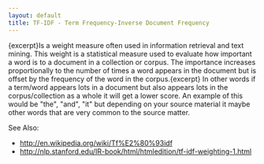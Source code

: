 ```yaml
---
layout: default
title: TF-IDF - Term Frequency-Inverse Document Frequency
---
```


{excerpt}Is a weight measure often used in information retrieval and text
mining. This weight is a statistical measure used to evaluate how important
a word is to a document in a collection or corpus. The importance increases
proportionally to the number of times a word appears in the document but is
offset by the frequency of the word in the corpus.{excerpt} In other words
if a term/word appears lots in a document but also appears lots in the
corpus/collection as a whole it will get a lower score. An example of this
would be "the", "and", "it" but depending on your source material it maybe
other words that are very common to the source matter.


 See Also:
 * http://en.wikipedia.org/wiki/Tf%E2%80%93idf
 * http://nlp.stanford.edu/IR-book/html/htmledition/tf-idf-weighting-1.html
